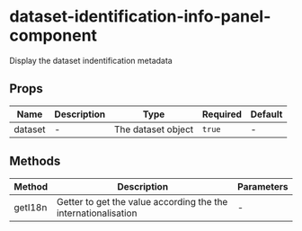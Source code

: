 # dataset-identification-info-panel-component

Display the dataset indentification metadata

## Props

<!-- @vuese:dataset-identification-info-panel-component:props:start -->
|Name|Description|Type|Required|Default|
|---|---|---|---|---|
|dataset|-|The dataset object|`true`|-|

<!-- @vuese:dataset-identification-info-panel-component:props:end -->


## Methods

<!-- @vuese:dataset-identification-info-panel-component:methods:start -->
|Method|Description|Parameters|
|---|---|---|
|getI18n|Getter to get the value according the the internationalisation|-|

<!-- @vuese:dataset-identification-info-panel-component:methods:end -->


